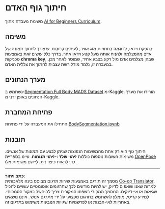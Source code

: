 <!--
CO_OP_TRANSLATOR_METADATA:
{
  "original_hash": "365f0decfe0f47b460bbde8227c5009d",
  "translation_date": "2025-08-28T19:36:41+00:00",
  "source_file": "lessons/4-ComputerVision/12-Segmentation/lab/README.md",
  "language_code": "he"
}
-->
# חיתוך גוף האדם

משימת מעבדה מתוך [AI for Beginners Curriculum](https://github.com/microsoft/ai-for-beginners).

## משימה

בהפקת וידאו, לדוגמה בתחזיות מזג אוויר, לעיתים קרובות יש צורך לחתוך תמונה של אדם מהמצלמה ולהניח אותה מעל קטע וידאו אחר. בדרך כלל עושים זאת באמצעות טכניקות **chroma key**, שבהן מצלמים אדם מול רקע בצבע אחיד, שמוסר לאחר מכן. במעבדה זו, נלמד מודל רשת עצבית לחתוך את צללית האדם.

## מערך הנתונים

נשתמש ב-[Segmentation Full Body MADS Dataset](https://www.kaggle.com/datasets/tapakah68/segmentation-full-body-mads-dataset) מ-Kaggle. הורידו את מערך הנתונים באופן ידני מ-Kaggle.

## פתיחת המחברת

התחילו את המעבדה על ידי פתיחת [BodySegmentation.ipynb](BodySegmentation.ipynb)

## תובנות

חיתוך גוף הוא רק אחת מהמשימות הנפוצות שניתן לבצע עם תמונות של אנשים. משימות חשובות נוספות כוללות **זיהוי שלד** ו-**זיהוי תנוחות**. עיינו בספריית [OpenPose](https://github.com/CMU-Perceptual-Computing-Lab/openpose) כדי לראות כיצד ניתן ליישם משימות אלו.

---

**כתב ויתור**:  
מסמך זה תורגם באמצעות שירות תרגום מבוסס בינה מלאכותית [Co-op Translator](https://github.com/Azure/co-op-translator). למרות שאנו שואפים לדיוק, יש להיות מודעים לכך שתרגומים אוטומטיים עשויים להכיל שגיאות או אי-דיוקים. המסמך המקורי בשפתו המקורית צריך להיחשב כמקור הסמכותי. למידע קריטי, מומלץ להשתמש בתרגום מקצועי על ידי מתרגם אנושי. איננו נושאים באחריות לאי-הבנות או לפרשנויות שגויות הנובעות משימוש בתרגום זה.